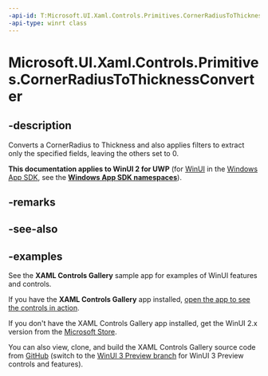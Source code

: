 ```yaml
---
-api-id: T:Microsoft.UI.Xaml.Controls.Primitives.CornerRadiusToThicknessConverter
-api-type: winrt class
---
```


# Microsoft.UI.Xaml.Controls.Primitives.CornerRadiusToThicknessConverter

<!--
public sealed class CornerRadiusToThicknessConverter : Windows.UI.Xaml.DependencyObject, Windows.UI.Xaml.Data.IValueConverter
-->

## -description

Converts a CornerRadius to Thickness and also applies filters to extract only the specified fields, leaving the others set to 0.

**This documentation applies to WinUI 2 for UWP** (for [WinUI](/windows/apps/winui/winui3/) in the [Windows App SDK](/windows/apps/windows-app-sdk/), see the **[Windows App SDK namespaces](/windows/windows-app-sdk/api/winrt/)**).

## -remarks

## -see-also

## -examples

See the **XAML Controls Gallery** sample app for examples of WinUI features and controls.

If you have the **XAML Controls Gallery** app installed, [open the app to see the controls in action](xamlcontrolsgallery:).

If you don't have the XAML Controls Gallery app installed, get the WinUI 2.x version from the [Microsoft Store](https://www.microsoft.com/p/xaml-controls-gallery/9msvh128x2zt).

You can also view, clone, and build the XAML Controls Gallery source code from [GitHub](https://github.com/Microsoft/Xaml-Controls-Gallery) (switch to the [WinUI 3 Preview branch](https://github.com/microsoft/Xaml-Controls-Gallery/tree/winui3preview) for WinUI 3 Preview controls and features).
